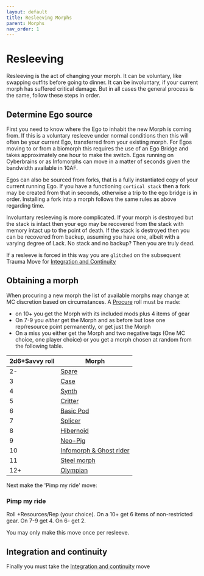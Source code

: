 ```yaml
---
layout: default
title: Resleeving Morphs
parent: Morphs
nav_order: 1
---
```


# Resleeving

Resleeving is the act of changing your morph. It can be voluntary, like swapping outfits before going to dinner. It can be involuntary, if your current morph has suffered critical damage. But in all cases the general process is the same, follow these steps in order.

## Determine Ego source

First you need to know where the Ego to inhabit the new Morph is coming from. If this is a voluntary resleeve under normal conditions then this will often be your current Ego, transferred from your existing morph. For Egos moving to or from a biomorph this requires the use of an Ego Bridge and takes approximately one hour to make the switch. Egos running on Cyberbrains or as Infomorphs can move in a matter of seconds given the bandwidth available in 10AF.

Egos can also be sourced from forks, that is a fully instantiated copy of your current running Ego. If you have a functioning `cortical stack` then a fork may be created from that in seconds, otherwise a trip to the ego bridge is in order. Installing a fork into a morph follows the same rules as above regarding time.

Involuntary resleeving is more complicated. If your morph is destroyed but the stack is intact then your ego may be recovered from the stack with memory intact up to the point of death. If the stack is destroyed then you can be recovered from backup, assuming you have one, albeit with a varying degree of Lack. No stack and no backup? Then you are truly dead.

If a resleeve is forced in this way you are `glitched` on the subsequent Trauma Move for [Integration and Continuity](/content/moves/basicmoves.html#integration-and-continuity)

## Obtaining a morph

When procuring a new morph the list of available morphs may change at MC discretion based on circumstances. A [Procure]() roll must be made:

- on 10+ you get the Morph with its included mods plus 4 items of gear
- On 7-9 you _either_ get the Morph and as before but lose one rep/resource point permanently, or get just the Morph
- On a miss you either get the Morph and two negative tags (One MC choice, one player choice) or you get a morph chosen at random from the following table.

| 2d6+Savvy roll | Morph                                                                |
| -------------- | -------------------------------------------------------------------- |
| 2-             | [Spare](/content/morphs/synthetics.html#spare)                       |
| 3              | [Case](/content/morphs/synthetics.html#case)                         |
| 4              | [Synth](/content/morphs/synthetics.html#synth)                       |
| 5              | [Critter](/content/morphs/pods.html#critters)                        |
| 6              | [Basic Pod](/content/morphs/pods.html#basic-pods)                    |
| 7              | [Splicer](/content/morphs/biomorphs.html#splicers)                   |
| 8              | [Hibernoid](/content/morphs/biomorphs.html#hibernoids)               |
| 9              | [Neo-Pig](/content/morphs/biomorphs.html#neo-pig)                    |
| 10             | [Infomorph & Ghost rider](/content/morphs/infomorphs.html#infomorph) |
| 11             | [Steel morph](/content/morphs/synthetics.html#steel-morph)           |
| 12+            | [Olympian](/content/morphs/biomorphs.html#olympians)                 |

Next make the 'Pimp my ride' move:

### Pimp my ride

Roll +Resources/Rep (your choice). On a 10+ get 6 items of non-restricted gear. On 7-9 get 4. On 6- get 2.

You may only make this move once per resleeve.

## Integration and continuity

Finally you must take the [Integration and continuity](/content/moves/basicmoves.html#integration-and-continuity) move
